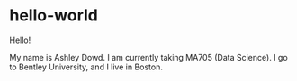 # hello-world
Hello!

My name is Ashley Dowd. I am currently taking MA705 (Data Science). 
I go to Bentley University, and I live in Boston. 
